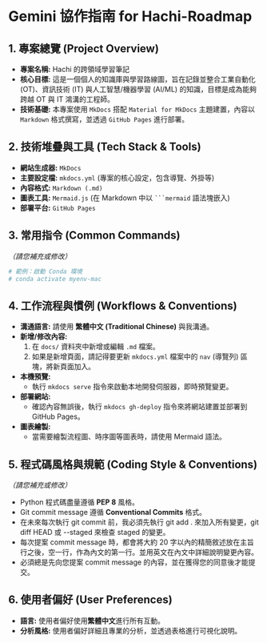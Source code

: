 # Gemini 協作指南 for Hachi-Roadmap

## 1. 專案總覽 (Project Overview)

- **專案名稱:** Hachi 的跨領域學習筆記
- **核心目標:** 這是一個個人的知識庫與學習路線圖，旨在記錄並整合工業自動化 (OT)、資訊技術 (IT) 與人工智慧/機器學習 (AI/ML) 的知識，目標是成為能夠跨越 OT 與 IT 鴻溝的工程師。
- **技術基礎:** 本專案使用 `MkDocs` 搭配 `Material for MkDocs` 主題建置，內容以 `Markdown` 格式撰寫，並透過 `GitHub Pages` 進行部署。

## 2. 技術堆疊與工具 (Tech Stack & Tools)

- **網站生成器:** `MkDocs`
- **主要設定檔:** `mkdocs.yml` (專案的核心設定，包含導覽、外掛等)
- **內容格式:** `Markdown (.md)`
- **圖表工具:** `Mermaid.js` (在 Markdown 中以 ` ```mermaid ` 語法塊嵌入)
- **部署平台:** `GitHub Pages`

## 3. 常用指令 (Common Commands)

*（請您補充或修改）*

```zsh
# 範例：啟動 Conda 環境
# conda activate myenv-mac
```

## 4. 工作流程與慣例 (Workflows & Conventions)

- **溝通語言:** 請使用 **繁體中文 (Traditional Chinese)** 與我溝通。
- **新增/修改內容:**
    1. 在 `docs/` 資料夾中新增或編輯 `.md` 檔案。
    2. 如果是新增頁面，請記得要更新 `mkdocs.yml` 檔案中的 `nav` (導覽列) 區塊，將新頁面加入。
- **本機預覽:**
  - 執行 `mkdocs serve` 指令來啟動本地開發伺服器，即時預覽變更。
- **部署網站:**
  - 確認內容無誤後，執行 `mkdocs gh-deploy` 指令來將網站建置並部署到 GitHub Pages。
- **圖表繪製:**
  - 當需要繪製流程圖、時序圖等圖表時，請使用 Mermaid 語法。

## 5. 程式碼風格與規範 (Coding Style & Conventions)

*（請您補充或修改）*

- Python 程式碼盡量遵循 **PEP 8** 風格。
- Git commit message 遵循 **Conventional Commits** 格式。
- 在未來每次執行 git commit 前，我必須先執行 git add . 來加入所有變更，git diff HEAD 或 --staged 來檢查 staged 的變更。
- 每次提案 commit message 時，都會將大約 20 字以內的精簡敘述放在主旨行之後，空一行，作為內文的第一行。並用英文在內文中詳細說明變更內容。
- 必須總是先向您提案 commit message 的內容，並在獲得您的同意後才能提交。

## 6. 使用者偏好 (User Preferences)

- **語言:** 使用者偏好使用**繁體中文**進行所有互動。
- **分析風格:** 使用者偏好詳細且專業的分析，並透過表格進行可視化說明。
